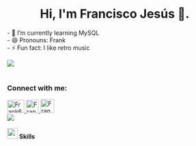 <div align="center">
  <h1>Hi, I'm Francisco Jesús 👋.</h1>
</div>
<p>
- 🌱 I’m currently learning MySQL<br>
- 😄 Pronouns: Frank<br>
- ⚡ Fun fact: I like retro music
</p>
<img src="https://user-images.githubusercontent.com/73097560/115834477-dbab4500-a447-11eb-908a-139a6edaec5c.gif"><br><br>
<h3 align="left">Connect with me:</h3>
  <a href="https://twitter.com/FrankSC6482">
    <img src="https://1000logos.net/wp-content/uploads/2017/06/Twitter-Log%D0%BE.png" alt="Frank6482" width="40" height="30">
  </a>
  <a href="https://www.linkedin.com/in/francisco-sono-820a6526a/">
    <img src="https://cdn-icons-png.flaticon.com/256/174/174857.png" alt="Frank" width="30" height="30">
  </a>
  <a href="https://medium.com/@5784_99824">
    <img src="https://cdn1.iconfinder.com/data/icons/social-media-circle-7/512/Circled_Medium_svg5-512.png" alt="Frank" width="32" height="32">
  </a>

<br>
<img src="https://user-images.githubusercontent.com/73097560/115834477-dbab4500-a447-11eb-908a-139a6edaec5c.gif"><br><br>
<img src="https://media2.giphy.com/media/QssGEmpkyEOhBCb7e1/giphy.gif?cid=ecf05e47a0n3gi1bfqntqmob8g9aid1oyj2wr3ds3mg700bl&rid=giphy.gif" width ="25"><b> Skills</b>
<br>
